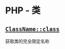 # PHP - 类

## [`ClassName::class`](http://php.net/manual/en/migration55.new-features.php#migration55.new-features.class-name)

获取类的完全限定名称
